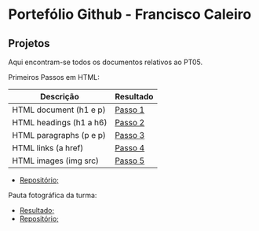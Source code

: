 # Portefólio Github - Francisco Caleiro

## Projetos

Aqui encontram-se todos os documentos relativos ao PT05.


Primeiros Passos em HTML:

| Descrição | Resultado |
| ------ | ------ |
| HTML document (h1 e p) | [Passo 1][passo1] |
| HTML headings (h1 a h6) | [Passo 2][passo2] |
| HTML paragraphs (p e p) | [Passo 3][passo3] |
| HTML links (a href) | [Passo 4][passo4] |
| HTML images (img src) | [Passo 5][passo5] |

- [Repositório;](https://github.com/franciscocaleiro/estrutura-html)


Pauta fotográfica da turma:

- [Resultado;](https://franciscocaleiro.github.io/PT05/)
- [Repositório;](https://github.com/franciscocaleiro/PT05)

[passo1]: https://franciscocaleiro.github.io/estrutura-html/documento.html
[passo2]: https://franciscocaleiro.github.io/estrutura-html/headings.html
[passo3]: https://franciscocaleiro.github.io/estrutura-html/paragraphs.html
[passo4]: https://franciscocaleiro.github.io/estrutura-html/links.html
[passo5]: https://franciscocaleiro.github.io/estrutura-html/imagens.html
